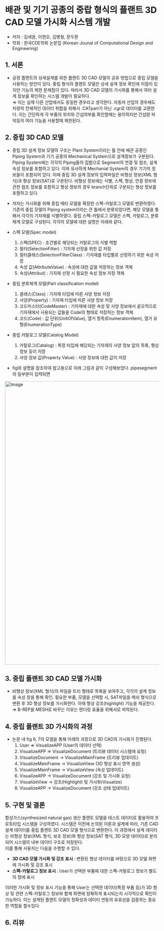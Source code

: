 # 배관 및 기기 공종의 중랍 형식의 플랜트 3D CAD 모델 가시화 시스템 개발
 - 저자 : 김세윤, 이현오, 김병철, 문두환
 - 학회 : 한국CDE학회 논문집 (Korean Jounal of Computational Design and Engineering)

 
## 1. 서론
 - 공정 플랜트의 상세설계를 위한 플랜트 3D CAD 모델의 공유 방법으로 중립 모델을 사용하는 방안이 있다. 중립 형식의 플랜트 모델은 상세 설계 정보 확인에 이점이 있지만 기능의 제한 문제점이 있다. 따라서 3D CAD 모델의 가시화를 통해서 여러 설계 정보를 확인하는 시스템 개발이 필요하다.<br>
 ⇒ 이는 실제 다른 산업에서도 동일한 경우라고 생각한다. 자동차 산업의 경우에도 차량의 전체적인 데이터 취합을 위해서 .CATpart가 아닌 .cgr로 데이터를 교환한다. 이는 간단하게 각 부품의 위치와 간섭여부를 확인할때는 용이하지만 간섭량 파악등의 여러 기능을 사용할때 제한된다.
 
## 2. 중립 3D CAD 모델
 - 중립 3D 설계 정보 모델의 구조는 Plant System이라는 틀 안에 배관 공종인 Piping System과 기기 공종의 Mechanical System으로 설계정보가 구분된다. Piping System에는 각각의 Piping들의 집합으로 Segment의 연결 및 참조, 설계 속성 정보를 포함하고 있다. 이와 유사하게 Mechanial System의 경우 기기의 정보들이 포함되어 있다. 이때 중립 3D 설계 정보의 입력파일은 비형상 정보(XML 형식)과 형상 정보(SAT)로 구분된다. 비형상 정보에는 식별, 스펙, 형상, 연결 정보에 관한 참조 정보를 포함하고 형상 정보의 경우 branch단위로 구분되는 형상 정보를 포함하고 있다.
 
 - 저자는 가시화를 위해 중립 메타 모델을 확장한 스펙-카탈로그 모델로 변환하였다. 기존의 중립 모델이 Piping system이라는 큰 틀에서 분류되었다면, 해당 모델을 통해서 각각의 기자재를 식별하였다. 중립 스펙-카탈로그 모델은 스펙, 카탈로그, 분류체계 모델로 구성된다. 각각의 모델에 대한 설명은 아래와 같다.

- 스펙 모델(Spec model)
  1. 스펙(SPEC) : 조건별로 해당되는 카탈로그의 식별 역할
  2. 필터(SelectionFilter) : 기자재 선정을 위한 값 저장
  3. 필터클래스(SelectionFilterClass) : 기자재를 타입별로 선정하기 위한 속성 저장
  4. 속성 값(AttributeValue) : 속성에 대한 값을 저장하는 정보 객체
  5. 속성(Attribut) : 기자재 선정 시 필요한 속성 정보 저장 객체

- 중립 분류체계 모델(Part classification model)
  1. 클래스(Class) : 기자재 타입에 따른 사양 정보 저장
  2. 사양(Property) : 기자재 타입에 따른 사양 정보 저장
  3. 코드마스터(CodeMaster) : 기자재에 대한 속성 및 사양 정보에서 곹오적으로 기자재에서 사용되는 값들을 Code의 형태로 저장하는 정보 객체
  4. 코드(Code) : 값 단위(UnitOfValue), 열거 항목(EnumerationItem), 열거 유형(EnumerationType)

- 중립 카탈로그 모델(Catalog Model)
  1. 카탈로그(Catalog) : 특정 타입에 해당되는 기자재의 사양 정보 앖의 목록, 형상 정보 등이 저장
  2. 사양 정보 값(Property Value) : 사양 정보에 대한 값이 저장
 
 - fig와 설명을 참조하여 참고용으로 아래 그림과 같이 구성해보았다. pipesegment의 일부분이 입력되면 

  <img width="1923" height="927" alt="Image" src="https://github.com/user-attachments/assets/fe816f07-abb9-40ea-a625-f9131857abd0" />

## 3. 중립 플랜트 3D CAD 모델 가시화
  -  비형상 정보(XML 형식)의 파일을 트리 형태로 목록을 보여주고, 각각의 설계 정보를 속성 창을 통해 확인. 필요한 부품, 모델을 선택할 시, SAT파일을 메쉬 형식으로 변환 후 3D 형상 정보를 가시화한다. 이때 형상 강조(highlight) 기능을 제공한다.<br>
  ⇒ B-REP을 MESH로 바꾸는 이유는 렌더링 효율을 위해서로 파악된다.

## 4. 중립 플랜트 3D 가시화의 과정
 - 논문 내 fig 6, 7의 모델을 통해 아래의 과정으로 3D CAD의 가시화가 진행된다.
   1. User ⇒ VisualizeAPP (User의 데이터 선택)
   2. VisualizeAPP ⇒ VisualizeDocument (트리뷰 데이터 시스템에 요청)
   3. VisualizeDocument -> VisualizeMainFrame (트리뷰 업데이트)
   4. VisualizeMainFrame -> VisualizeView (3D 형상 표시 영역 생성)
   5. VisualizeMainFrame -> VisualizeView (속성 업데이트)
   6. VisualizeAPP -> VisualizeDocument (강조 및 가시화 요청)
   7. VisualizeView -> 강조(Highlight) 및 가시화(Visualize)
   8. VisualizeAPP -> VisualizeDocument (강조 상태 업데이트)

## 5. 구현 및 결론
합성가스(synthesized natural gas) 생산 플랜트 모델을 테스트 데이터로 활용하여 프로토타입 시스템을 구성하였다. 시스템은 이전에 논의된 이론과 설계에 따라, 기존 CAD 설계 데이터를 중립 플랜트 3D CAD 모델 형식으로 변환한다. 이 과정에서 설계 데이터는 비형상 정보(XML 형식, 보조 정보)와 형상 정보(SAT 형식,  3D 모양 데이터)로 분리되어 시스템의 내부 데이터 구조로 저장된다. <br>
이를 통해 사용자는 다음을 수행할 수 있다.
* **3D CAD 모델 가시화 및 강조 표시** : 변환된 형상 데이터를 바탕으로 3D 모델 화면에 가시화 및 강조 표시
* **스펙-카탈로그 정보 표시** : User가 선택한 부품에 대한 스펙-카탈로그 정보가 별도의 창에 표시

이러한 가시화 및 정보 표시 기능을 통해 User는 선택한 데이터(특정 부품 등)가 3D 형상 및 관련 스펙-카탈로그 정보와 함께 화면에 정확하게 표시되는지 시각적으로 확인이 가능하다. 이는 설계된 플랜트 모델의 정확성과 데이터 연동의 유효성을 검증하는 중요한 역할을 할수있다

## 6. 리뷰
